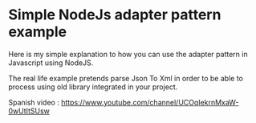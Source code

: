 # Simple NodeJs adapter pattern example

Here is my simple explanation to how you can use the adapter pattern in Javascript using NodeJS.

The real life example pretends parse Json To Xml in order to be able to process using old library integrated in your project.


Spanish video : https://www.youtube.com/channel/UCOqIekrnMxaW-0wUtItSUsw
